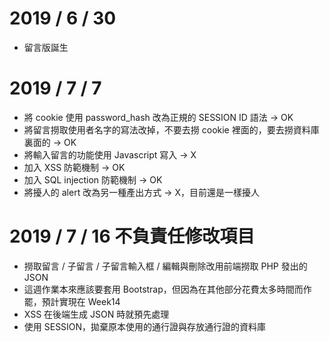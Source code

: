 # 2019 / 6 / 30
- 留言版誕生

# 2019 / 7 / 7
- 將 cookie 使用 password_hash 改為正規的 SESSION ID 語法 -> OK
- 將留言撈取使用者名字的寫法改掉，不要去撈 cookie 裡面的，要去撈資料庫裏面的 -> OK
- 將輸入留言的功能使用 Javascript 寫入 -> X
- 加入 XSS 防範機制 -> OK
- 加入 SQL injection 防範機制 -> OK
- 將擾人的 alert 改為另一種產出方式 -> X，目前還是一樣擾人

# 2019 / 7 / 16 不負責任修改項目
- 撈取留言 / 子留言 / 子留言輸入框 / 編輯與刪除改用前端撈取 PHP 發出的 JSON
- 這週作業本來應該要套用 Bootstrap，但因為在其他部分花費太多時間而作罷，預計實現在 Week14
- XSS 在後端生成 JSON 時就預先處理
- 使用 SESSION，拋棄原本使用的通行證與存放通行證的資料庫

